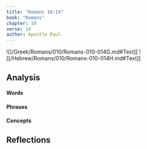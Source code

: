 ```yaml
---
title: "Romans 10:14"
book: "Romans"
chapter: 10
verse: 14
author: Apostle Paul
---
```

![[/Greek/Romans/010/Romans-010-014G.md#Text]]
![[/Hebrew/Romans/010/Romans-010-014H.md#Text]]

## Analysis

#### Words

#### Phrases

#### Concepts

## Reflections
